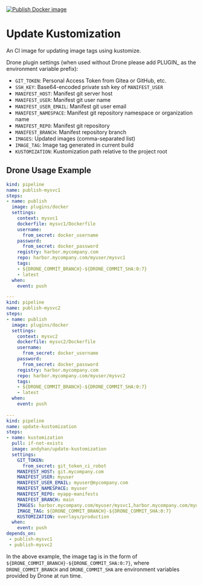 [![Publish Docker image](https://github.com/andyhan/update-kustomization/actions/workflows/docker-image.yml/badge.svg)](https://github.com/andyhan/update-kustomization/actions/workflows/docker-image.yml)

# Update Kustomization
An CI image for updating image tags using kustomize.

Drone plugin settings (when used without Drone please add PLUGIN_ as the environment variable prefix):
- `GIT_TOKEN`: Personal Access Token from Gitea or GitHub, etc.
- `SSH_KEY`: Base64-encoded private ssh key of `MANIFEST_USER`
- `MANIFEST_HOST`: Manifest git server host
- `MANIFEST_USER`: Manifest git user name
- `MANIFEST_USER_EMAIL`: Manifest git user email
- `MANIFEST_NAMESPACE`: Manifest git repository namespace or organization name
- `MANIFEST_REPO`: Manifest git repository
- `MANIFEST_BRANCH`: Manifest repository branch
- `IMAGES`: Updated images (comma-separated list)
- `IMAGE_TAG`: Image tag generated in current build
- `KUSTOMIZATION`: Kustomization path relative to the project root
## Drone Usage Example
```yaml
kind: pipeline
name: publish-mysvc1
steps:
- name: publish
  image: plugins/docker
  settings:
    context: mysvc1
    dockerfile: mysvc1/Dockerfile
    username:
      from_secret: docker_username
    password:
      from_secret: docker_password
    registry: harbor.mycompany.com
    repo: harbor.mycompany.com/myuser/mysvc1
    tags:
    - ${DRONE_COMMIT_BRANCH}-${DRONE_COMMIT_SHA:0:7}
    - latest
  when:
    event: push

---
kind: pipeline
name: publish-mysvc2
steps:
- name: publish
  image: plugins/docker
  settings:
    context: mysvc2
    dockerfile: mysvc2/Dockerfile
    username:
      from_secret: docker_username
    password:
      from_secret: docker_password
    registry: harbor.mycompany.com
    repo: harbor.mycompany.com/myuser/mysvc2
    tags:
    - ${DRONE_COMMIT_BRANCH}-${DRONE_COMMIT_SHA:0:7}
    - latest
  when:
    event: push
    
---
kind: pipeline
name: update-kustomization
steps:
- name: kustomization
  pull: if-not-exists
  image: andyhan/update-kustomization
  settings:
    GIT_TOKEN:
      from_secret: git_token_ci_robot
    MANIFEST_HOST: git.mycompany.com
    MANIFEST_USER: myuser
    MANIFEST_USER_EMAIL: myuser@mycompany.com
    MANIFEST_NAMESPACE: myuser
    MANIFEST_REPO: myapp-manifests
    MANIFEST_BRANCH: main
    IMAGES: harbor.mycompany.com/myuser/mysvc1,harbor.mycompany.com/myuser/mysvc2
    IMAGE_TAG: ${DRONE_COMMIT_BRANCH}-${DRONE_COMMIT_SHA:0:7}
    KUSTOMIZATION: overlays/production
  when:
    event: push
depends_on:
 - publish-mysvc1
 - publish-mysvc2
```
In the above example, the image tag is in the form of `${DRONE_COMMIT_BRANCH}-${DRONE_COMMIT_SHA:0:7}`, where `DRONE_COMMIT_BRANCH` and `DRONE_COMMIT_SHA` are environment variables provided by Drone at run time. 
